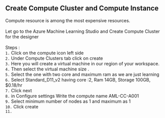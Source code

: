 ## Create Compute Cluster and Compute Instance

Compute resource is among the most expensive resources. <br><br>
Let go to the Azure Machine Learning Studio and Create Compute Cluster for the designer <br><br>
Steps : <br>
`1.` Click on the compute icon left side <br>
`2.` Under Compute Clusters tab click on create <br>
`3.` Here you will create a virtual machine in our region of your workspace.<br>
`4.` Then select the virtual machine size .<br>
`5.` Select the one with two core and maximum ram as we are just learning <br>
`6.` Select Standard_D11_v2 having core :2, Ram 14GB, Storage 100GB, $0.18/hr <br>
`7.` Click next <br>
`8.` in Configure settings Write the compute name AML-CC-A001  <br>
`9.` Select minimum number of nodes as 1 and maximum as 1 <br>
`10.` Click create <br>
`11.` 
